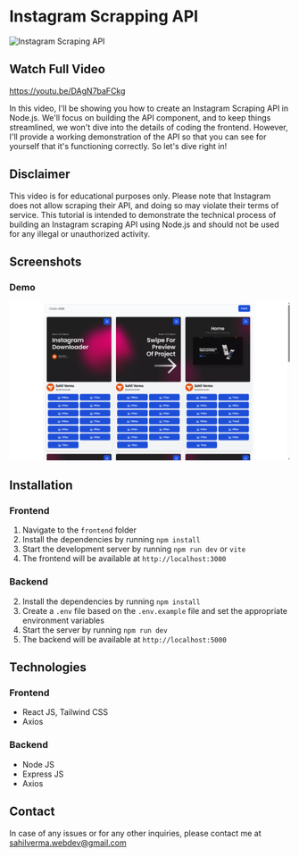 # Instagram Scrapping API

![Instagram Scraping API](https://img.youtube.com/vi/DAgN7baFCkg/maxresdefault.jpg)

## Watch Full Video

https://youtu.be/DAgN7baFCkg

In this video, I'll be showing you how to create an Instagram Scraping API in Node.js. We'll focus on building the API component, and to keep things streamlined, we won't dive into the details of coding the frontend. However, I'll provide a working demonstration of the API so that you can see for yourself that it's functioning correctly. So let's dive right in!

## Disclaimer

This video is for educational purposes only. Please note that Instagram does not allow scraping their API, and doing so may violate their terms of service. This tutorial is intended to demonstrate the technical process of building an Instagram scraping API using Node.js and should not be used for any illegal or unauthorized activity.

## Screenshots

### Demo

![Demo](./screenshot/demo.png)

## Installation

### Frontend

1. Navigate to the `frontend` folder
2. Install the dependencies by running `npm install`
3. Start the development server by running `npm run dev` or `vite`
4. The frontend will be available at `http://localhost:3000`

### Backend

2. Install the dependencies by running `npm install`
3. Create a `.env` file based on the `.env.example` file and set the appropriate environment variables
4. Start the server by running `npm run dev`
5. The backend will be available at `http://localhost:5000`

## Technologies

### Frontend

- React JS, Tailwind CSS
- Axios

### Backend

- Node JS
- Express JS
- Axios

## Contact

In case of any issues or for any other inquiries, please contact me at sahilverma.webdev@gmail.com
